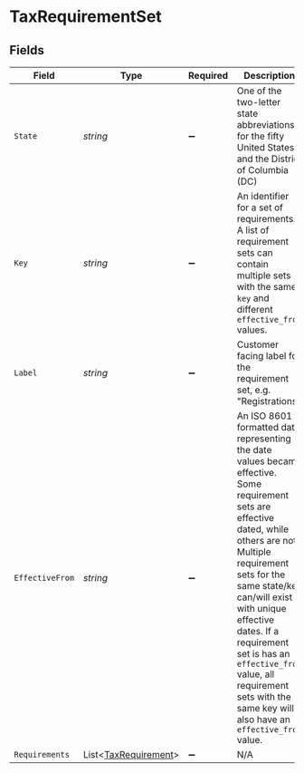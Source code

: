 # TaxRequirementSet


## Fields

| Field                                                                                                                                                                                                                                                                                                                                                                           | Type                                                                                                                                                                                                                                                                                                                                                                            | Required                                                                                                                                                                                                                                                                                                                                                                        | Description                                                                                                                                                                                                                                                                                                                                                                     |
| ------------------------------------------------------------------------------------------------------------------------------------------------------------------------------------------------------------------------------------------------------------------------------------------------------------------------------------------------------------------------------- | ------------------------------------------------------------------------------------------------------------------------------------------------------------------------------------------------------------------------------------------------------------------------------------------------------------------------------------------------------------------------------- | ------------------------------------------------------------------------------------------------------------------------------------------------------------------------------------------------------------------------------------------------------------------------------------------------------------------------------------------------------------------------------- | ------------------------------------------------------------------------------------------------------------------------------------------------------------------------------------------------------------------------------------------------------------------------------------------------------------------------------------------------------------------------------- |
| `State`                                                                                                                                                                                                                                                                                                                                                                         | *string*                                                                                                                                                                                                                                                                                                                                                                        | :heavy_minus_sign:                                                                                                                                                                                                                                                                                                                                                              | One of the two-letter state abbreviations for the fifty United States and the District of Columbia (DC)                                                                                                                                                                                                                                                                         |
| `Key`                                                                                                                                                                                                                                                                                                                                                                           | *string*                                                                                                                                                                                                                                                                                                                                                                        | :heavy_minus_sign:                                                                                                                                                                                                                                                                                                                                                              | An identifier for a set of requirements. A list of requirement sets can contain multiple sets with the same `key` and different `effective_from` values.                                                                                                                                                                                                                        |
| `Label`                                                                                                                                                                                                                                                                                                                                                                         | *string*                                                                                                                                                                                                                                                                                                                                                                        | :heavy_minus_sign:                                                                                                                                                                                                                                                                                                                                                              | Customer facing label for the requirement set, e.g. "Registrations"                                                                                                                                                                                                                                                                                                             |
| `EffectiveFrom`                                                                                                                                                                                                                                                                                                                                                                 | *string*                                                                                                                                                                                                                                                                                                                                                                        | :heavy_minus_sign:                                                                                                                                                                                                                                                                                                                                                              | An ISO 8601 formatted date representing the date values became effective. Some requirement sets are effective dated, while others are not. Multiple requirement sets for the same state/key can/will exist with unique effective dates. If a requirement set is has an `effective_from` value, all requirement sets with the same key will also have an `effective_from` value. |
| `Requirements`                                                                                                                                                                                                                                                                                                                                                                  | List<[TaxRequirement](../../Models/Components/TaxRequirement.md)>                                                                                                                                                                                                                                                                                                               | :heavy_minus_sign:                                                                                                                                                                                                                                                                                                                                                              | N/A                                                                                                                                                                                                                                                                                                                                                                             |